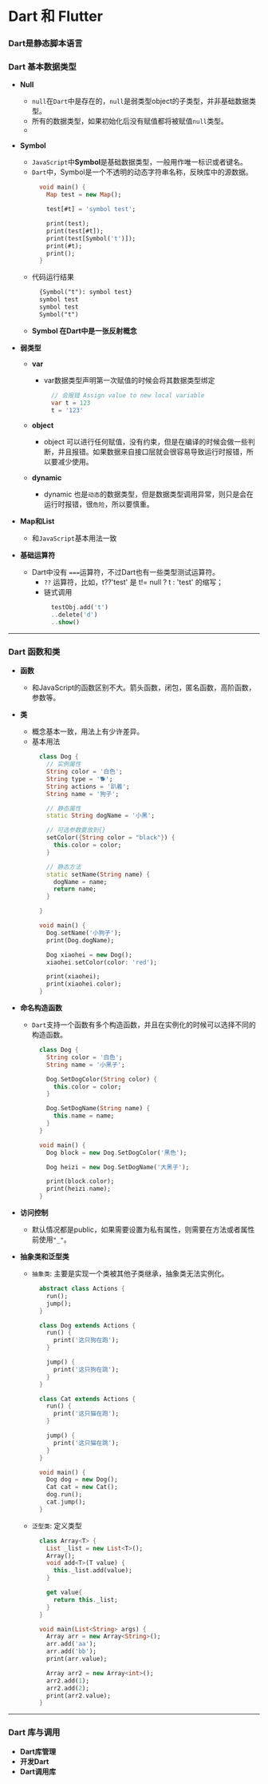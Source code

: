 # Dart 和 Flutter 
### Dart是静态脚本语言

### Dart 基本数据类型
  - **Null**
    - `null`在`Dart`中是存在的，`null`是弱类型object的子类型，并非基础数据类型。
    - 所有的数据类型，如果初始化后没有赋值都将被赋值`null`类型。
    - 
  - **Symbol**
    - `JavaScript`中**Symbol**是基础数据类型，一般用作唯一标识或者键名。
    - `Dart`中，Symbol是一个不透明的动态字符串名称，反映库中的源数据。
      ```Dart
        void main() {
          Map test = new Map();

          test[#t] = 'symbol test';

          print(test);
          print(test[#t]);
          print(test[Symbol('t')]);
          print(#t);
          print();
        }
      ```
    - 代码运行结果
      ```txt
        {Symbol("t"): symbol test}
        symbol test
        symbol test
        Symbol("t")
      ```
    - **Symbol 在Dart中是一张反射概念**


  - **弱类型**
    - **var**
      - var数据类型声明第一次赋值的时候会将其数据类型绑定
        ```Dart
          // 会报错 Assign value to new local variable
          var t = 123
          t = '123'
        ```

    - **object**
      - object 可以进行任何赋值，没有约束，但是在编译的时候会做一些判断，并且报错。如果数据来自接口层就会很容易导致运行时报错，所以要减少使用。

    - **dynamic**
      - dynamic 也是`动态`的数据类型，但是数据类型调用异常，则只是会在运行时报错，很`危险`，所以要慎重。
    
  - **Map和List**
    - 和`JavaScript`基本用法一致
    
  - **基础运算符**
    - Dart中没有 `===`运算符，不过Dart也有一些类型测试运算符。
      - `??` 运算符，比如，t??'test' 是 t!= null ? t : 'test' 的缩写；
      - 链式调用
        ```Dart
          testObj.add('t')
          ..delete('d')
          ..show()
        ```
**************
### Dart 函数和类
  - **函数**
    - 和JavaScript的函数区别不大。箭头函数，闭包，匿名函数，高阶函数，参数等。

  - **类**
    - 概念基本一致，用法上有少许差异。
    - 基本用法
      ```Dart
        class Dog {
          // 实例属性
          String color = '白色';
          String type = '🐕';
          String actions = '趴着';
          String name = '狗子';

          // 静态属性
          static String dogName = '小黑';

          // 可选参数要放到{}
          setColor({String color = "black"}) {
            this.color = color;
          }

          // 静态方法
          static setName(String name) {
            dogName = name;
            return name;
          }

        }

        void main() {
          Dog.setName('小狗子');
          print(Dog.dogName);

          Dog xiaohei = new Dog();
          xiaohei.setColor(color: 'red');

          print(xiaohei);
          print(xiaohei.color);
        }
      ```


  - **命名构造函数**
    - `Dart`支持一个函数有多个构造函数，并且在实例化的时候可以选择不同的构造函数。
      ```Dart
        class Dog {
          String color = '白色';
          String name = '小黑子';

          Dog.SetDogColor(String color) {
            this.color = color;
          }

          Dog.SetDogName(String name) {
            this.name = name;
          }
        }

        void main() {
          Dog block = new Dog.SetDogColor('黑色');

          Dog heizi = new Dog.SetDogName('大黑子');

          print(block.color);
          print(heizi.name);
        }
      ```
  
  - **访问控制**
    - 默认情况都是public，如果需要设置为私有属性，则需要在方法或者属性前使用`"_"`。

  - **抽象类和泛型类**
    - `抽象类`: 主要是实现一个类被其他子类继承，抽象类无法实例化。
      ```Dart
        abstract class Actions {
          run();
          jump();
        }

        class Dog extends Actions {
          run() {
            print('这只狗在跑');
          }

          jump() {
            print('这只狗在跳');
          }
        }

        class Cat extends Actions {
          run() {
            print('这只猫在跑');
          }

          jump() {
            print('这只猫在跳');
          }
        }

        void main() {
          Dog dog = new Dog();
          Cat cat = new Cat();
          dog.run();
          cat.jump();
        }
      ```
    - `泛型类`: 定义类型
      ```Dart
        class Array<T> {
          List _list = new List<T>();
          Array();
          void add<T>(T value) {
            this._list.add(value);
          }

          get value{
            return this._list;
          }
        }

        void main(List<String> args) {
          Array arr = new Array<String>();
          arr.add('aa');
          arr.add('bb');
          print(arr.value);

          Array arr2 = new Array<int>();
          arr2.add(1);
          arr2.add(2);
          print(arr2.value);
        }
      ```

*************
### Dart 库与调用
  - **Dart库管理**
  - **开发Dart**
  - **Dart调用库**